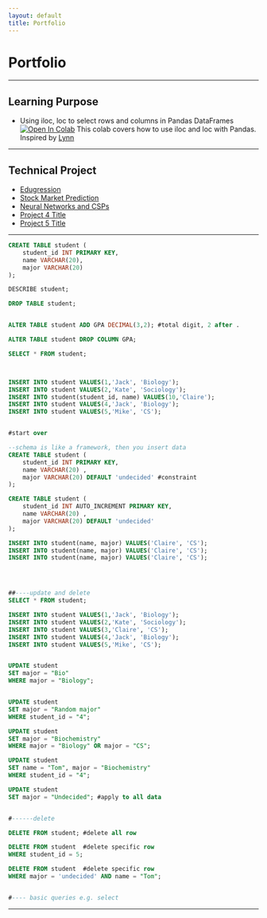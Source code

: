 ```yaml
---
layout: default
title: Portfolio
---
```


# Portfolio

---

## Learning Purpose 

* Using iloc, loc to select rows and columns in Pandas DataFrames
[![Open In Colab](https://colab.research.google.com/assets/colab-badge.svg)](https://colab.research.google.com/drive/1iv6JsO0EYHJA8MJErj1iYTGR_87XlmGA)
This colab covers how to use iloc and loc with Pandas. Inspired by  [Lynn](https://www.shanelynn.ie/select-pandas-dataframe-rows-and-columns-using-iloc-loc-and-ix/#comments)
	

---
	
## Technical Project

- [Edugression](https://ddhangdd.github.io/Edugression/)
- [Stock Market Prediction](https://ddhangdd.github.io/Stock%20Market%20Prediction/)
- [Neural Networks and CSPs](https://ddhangdd.github.io/portfolio/SQL)
- [Project 4 Title](http://example.com/)
- [Project 5 Title](http://example.com/)

---

```sql
CREATE TABLE student (   
    student_id INT PRIMARY KEY,
    name VARCHAR(20),
    major VARCHAR(20)
);

DESCRIBE student;

DROP TABLE student;


ALTER TABLE student ADD GPA DECIMAL(3,2); #total digit, 2 after .

ALTER TABLE student DROP COLUMN GPA;

SELECT * FROM student;



INSERT INTO student VALUES(1,'Jack', 'Biology');
INSERT INTO student VALUES(2,'Kate', 'Sociology');
INSERT INTO student(student_id, name) VALUES(10,'Claire');
INSERT INTO student VALUES(4,'Jack', 'Biology');
INSERT INTO student VALUES(5,'Mike', 'CS');


#start over

--schema is like a framework, then you insert data
CREATE TABLE student (   
    student_id INT PRIMARY KEY,
    name VARCHAR(20) ,
    major VARCHAR(20) DEFAULT 'undecided' #constraint
);

CREATE TABLE student (   
    student_id INT AUTO_INCREMENT PRIMARY KEY,
    name VARCHAR(20) ,
    major VARCHAR(20) DEFAULT 'undecided'
);

INSERT INTO student(name, major) VALUES('Claire', 'CS');
INSERT INTO student(name, major) VALUES('Claire', 'CS');
INSERT INTO student(name, major) VALUES('Claire', 'CS');




##----update and delete
SELECT * FROM student;

INSERT INTO student VALUES(1,'Jack', 'Biology');
INSERT INTO student VALUES(2,'Kate', 'Sociology');
INSERT INTO student VALUES(3,'Claire', 'CS');
INSERT INTO student VALUES(4,'Jack', 'Biology');
INSERT INTO student VALUES(5,'Mike', 'CS');


UPDATE student 
SET major = "Bio"
WHERE major = "Biology";


UPDATE student 
SET major = "Random major"
WHERE student_id = "4";

UPDATE student 
SET major = "Biochemistry"
WHERE major = "Biology" OR major = "CS";

UPDATE student 
SET name = "Tom", major = "Biochemistry"
WHERE student_id = "4";

UPDATE student 
SET major = "Undecided"; #apply to all data


#------delete

DELETE FROM student; #delete all row

DELETE FROM student  #delete specific row
WHERE student_id = 5;

DELETE FROM student  #delete specific row
WHERE major = 'undecided' AND name = "Tom";


#---- basic queries e.g. select 


```




---
